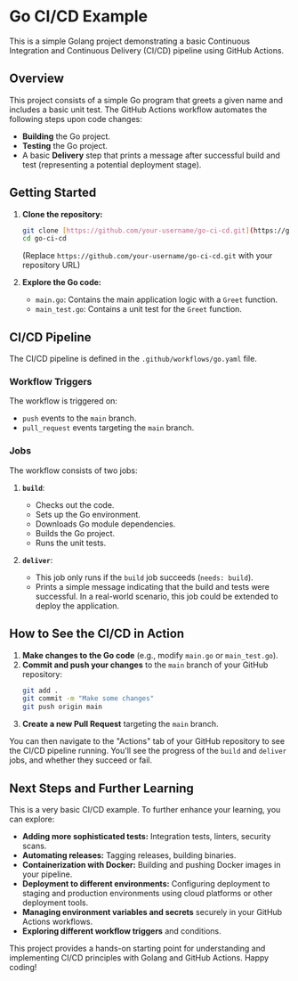 # Go CI/CD Example

This is a simple Golang project demonstrating a basic Continuous Integration and Continuous Delivery (CI/CD) pipeline using GitHub Actions.

## Overview

This project consists of a simple Go program that greets a given name and includes a basic unit test. The GitHub Actions workflow automates the following steps upon code changes:

- **Building** the Go project.
- **Testing** the Go project.
- A basic **Delivery** step that prints a message after successful build and test (representing a potential deployment stage).

## Getting Started

1.  **Clone the repository:**
    ```bash
    git clone [https://github.com/your-username/go-ci-cd.git](https://github.com/your-username/go-ci-cd.git)
    cd go-ci-cd
    ```
    (Replace `https://github.com/your-username/go-ci-cd.git` with your repository URL)

2.  **Explore the Go code:**
    - `main.go`: Contains the main application logic with a `Greet` function.
    - `main_test.go`: Contains a unit test for the `Greet` function.

## CI/CD Pipeline

The CI/CD pipeline is defined in the `.github/workflows/go.yaml` file.

### Workflow Triggers

The workflow is triggered on:

-   `push` events to the `main` branch.
-   `pull_request` events targeting the `main` branch.

### Jobs

The workflow consists of two jobs:

1.  **`build`**:
    -   Checks out the code.
    -   Sets up the Go environment.
    -   Downloads Go module dependencies.
    -   Builds the Go project.
    -   Runs the unit tests.

2.  **`deliver`**:
    -   This job only runs if the `build` job succeeds (`needs: build`).
    -   Prints a simple message indicating that the build and tests were successful. In a real-world scenario, this job could be extended to deploy the application.

## How to See the CI/CD in Action

1.  **Make changes to the Go code** (e.g., modify `main.go` or `main_test.go`).
2.  **Commit and push your changes** to the `main` branch of your GitHub repository:
    ```bash
    git add .
    git commit -m "Make some changes"
    git push origin main
    ```
3.  **Create a new Pull Request** targeting the `main` branch.

You can then navigate to the "Actions" tab of your GitHub repository to see the CI/CD pipeline running. You'll see the progress of the `build` and `deliver` jobs, and whether they succeed or fail.

## Next Steps and Further Learning

This is a very basic CI/CD example. To further enhance your learning, you can explore:

-   **Adding more sophisticated tests:** Integration tests, linters, security scans.
-   **Automating releases:** Tagging releases, building binaries.
-   **Containerization with Docker:** Building and pushing Docker images in your pipeline.
-   **Deployment to different environments:** Configuring deployment to staging and production environments using cloud platforms or other deployment tools.
-   **Managing environment variables and secrets** securely in your GitHub Actions workflows.
-   **Exploring different workflow triggers** and conditions.

This project provides a hands-on starting point for understanding and implementing CI/CD principles with Golang and GitHub Actions. Happy coding!
